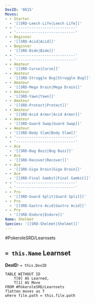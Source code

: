 ```yaml
---
DexID: '0615'
Moves:
- - Starter
  - '[[SRD-Leech Life|Leech Life]]'
- - '---------------------------'
  - '---------------------------'
- - Beginner
  - '[[SRD-Acid|Acid]]'
- - Beginner
  - '[[SRD-Bide|Bide]]'
- - '---------------------------'
  - '---------------------------'
- - Amateur
  - '[[SRD-Curse|Curse]]'
- - Amateur
  - '[[SRD-Struggle Bug|Struggle Bug]]'
- - Amateur
  - '[[SRD-Mega Drain|Mega Drain]]'
- - Amateur
  - '[[SRD-Yawn|Yawn]]'
- - Amateur
  - '[[SRD-Protect|Protect]]'
- - Amateur
  - '[[SRD-Acid Armor|Acid Armor]]'
- - Amateur
  - '[[SRD-Guard Swap|Guard Swap]]'
- - Amateur
  - '[[SRD-Body Slam|Body Slam]]'
- - '---------------------------'
  - '---------------------------'
- - Ace
  - '[[SRD-Bug Buzz|Bug Buzz]]'
- - Ace
  - '[[SRD-Recover|Recover]]'
- - Ace
  - '[[SRD-Giga Drain|Giga Drain]]'
- - Ace
  - '[[SRD-Final Gambit|Final Gambit]]'
- - '---------------------------'
  - '---------------------------'
- - Pro
  - '[[SRD-Guard Split|Guard Split]]'
- - Pro
  - '[[SRD-Gastro Acid|Gastro Acid]]'
- - Pro
  - '[[SRD-Endure|Endure]]'
Name: Shelmet
Species: '[[SRD-Shelmet|Shelmet]]'
---
```


#PokeroleSRD/Learnsets

## `= this.Name` Learnset

**DexID:** `= this.DexID`

```dataview
TABLE WITHOUT ID
    T[0] AS Learned,
    T[1] AS Move
FROM #PokeroleSRD/Learnsets
flatten moves as T
where file.path = this.file.path
```
